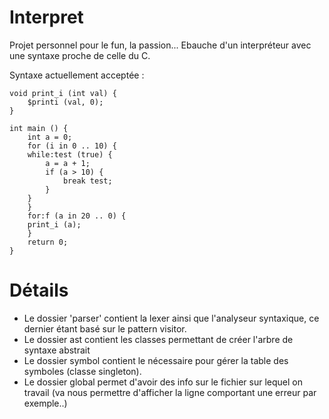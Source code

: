 # Interpret

Projet personnel pour le fun, la passion...
Ebauche d'un interpréteur avec une syntaxe proche de celle du C.

Syntaxe actuellement acceptée :

```
void print_i (int val) {
    $printi (val, 0);
}

int main () {
    int a = 0;
    for (i in 0 .. 10) {
	while:test (true) {
	    a = a + 1;
	    if (a > 10) {
	        break test;
	    }
	}
    }
    for:f (a in 20 .. 0) {
	print_i (a);
    }
    return 0;
}
```

# Détails

- Le dossier 'parser' contient la lexer ainsi que l'analyseur syntaxique, ce dernier étant basé sur le pattern visitor.
- Le dossier ast contient les classes permettant de créer l'arbre de syntaxe abstrait
- Le dossier symbol contient le nécessaire pour gérer la table des symboles (classe singleton).
- Le dossier global permet d'avoir des info sur le fichier sur lequel on travail (va nous permettre d'afficher la ligne comportant une erreur par exemple..)